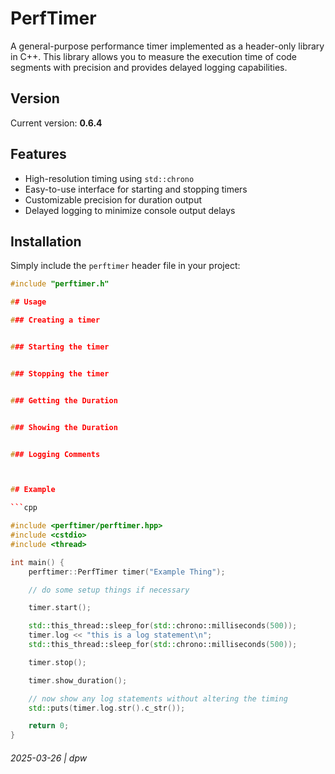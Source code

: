 # PerfTimer

A general-purpose performance timer implemented as a header-only library in C++. This library allows you to measure the execution time of code segments with precision and provides delayed logging capabilities.

## Version

Current version: **0.6.4**

## Features

- High-resolution timing using `std::chrono`
- Easy-to-use interface for starting and stopping timers
- Customizable precision for duration output
- Delayed logging to minimize console output delays

## Installation

Simply include the `perftimer` header file in your project:

```cpp
#include "perftimer.h"

## Usage

### Creating a timer


### Starting the timer


### Stopping the timer


### Getting the Duration


### Showing the Duration


### Logging Comments



## Example

```cpp

#include <perftimer/perftimer.hpp>
#include <cstdio>
#include <thread>

int main() {
    perftimer::PerfTimer timer("Example Thing");

    // do some setup things if necessary

    timer.start();

    std::this_thread::sleep_for(std::chrono::milliseconds(500));
    timer.log << "this is a log statement\n";
    std::this_thread::sleep_for(std::chrono::milliseconds(500));

    timer.stop();

    timer.show_duration();

    // now show any log statements without altering the timing
    std::puts(timer.log.str().c_str());

    return 0;
}

```

###### 2025-03-26 | dpw
